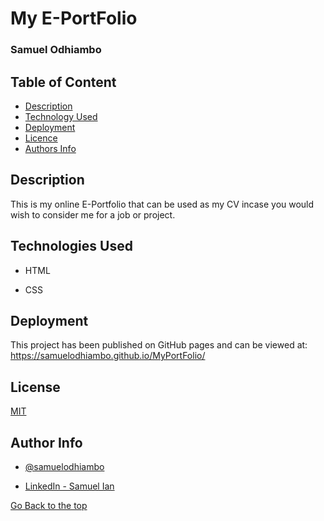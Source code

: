 
# My E-PortFolio

### Samuel Odhiambo

## Table of Content

+ [Description](#Description)
+ [Technology Used](#technologies-used)
+ [Deployment](#deployment)
+ [Licence](#licence)
+ [Authors Info](#author-Info)

## Description
This is my online E-Portfolio that can be used as my CV incase you would wish to consider me for a job or project.

## Technologies Used

* HTML 

* CSS

## Deployment

This project has been published on GitHub pages and can be viewed at:
https://samuelodhiambo.github.io/MyPortFolio/


## License

[MIT](https://github.com/samuelodhiambo/MyPortFolio/blob/main/LICENSE)

## Author Info

- [@samuelodhiambo](https://www.github.com/samuelodhiambo)

- [LinkedIn - Samuel Ian](https://linkedin.com/in/osamwelian3/)

[Go Back to the top](#my-e-prtfolio)

